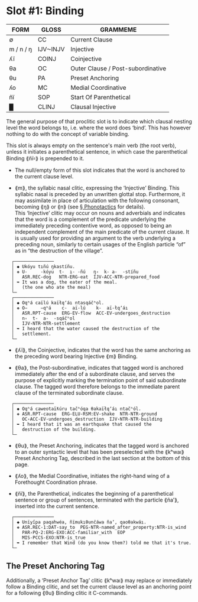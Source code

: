 # Slot #1: Binding

|                FORM                 |  GLOSS   |                GRAMMEME                 |
|-------------------------------------|----------|-----------------------------------------|
| ∅                                   | CC       | Current Clause                          |
| m / n / ŋ                           | IJV⁓INJV | Injective                               |
| ʎï                                  | COINJ    | Coinjective                             |
| θa                                  | OC       | Outer Clause / Post-subordinative       |
| θu                                  | PA       | Preset Anchoring                        |
| ʎo                                  | MC       | Medial Coordinative                     |
| ñï                                  | SOP      | Start Of Parenthetical                  |
| █                                   | CLINJ    | Clausal Injective                       |

The general purpose of that proclitic slot is to indicate which clausal nesting level the word belongs to, i.e. where the word does ‘bind’. This has however nothing to do with the concept of variable binding.  
  
This slot is always empty on the sentence's main verb (the root verb), unless it initiates a parenthetical sentence, in which case the parenthetical Binding ⟪ñï꞊⟫ is prepended to it.  
  
* The null/empty form of this slot indicates that the word is anchored to the current clause level.  
  
* ⟪m⟫, the syllabic nasal clitic, expressing the ‘Injective’ Binding. This syllabic nasal is preceded by an unwritten glottal stop. Furthermore, it may assimilate in place of articulation with the following consonant, becoming ⟪ŋ⟫ or ⟪n⟫ (see [§ Phonotactics](../phonotactics.md) for details).  
This ‘Injective’ clitic may occur on nouns and adverbials and indicates that the word is a complement of the predicate underlying the immediately preceding contentive word, as opposed to being an independent complement of the main predicate of the current clause. It is usually used for providing an argument to the verb underlying a preceding noun, similarly to certain usages of the English particle “of” as in “the destruction of the village”.    

```  
  ┌───────────────  
  │ ◆ Ukóyu tıñú ŋkastíñu.  
  │ ❖ U-     -kóyu  t-  ı- -ñú   ŋ꞊  k- a-  -stíñu
  │   ASR.REC-dog   NTR-ERG-eat  IJV꞊ACC-NTR-prepared_food  
  │ ➥ It was a dog, the eater of the meal.
  │   (the one who ate the meal)  
  └─  
  ┌───────────────  
  │ ◆ Oqʰá caïlú kaïłqʼáı ntasqáčʰol.  
  │ ❖ O−     −qʰá    c-  aï-lú    k-  aï-łqʼáı
  │   ASR.RPT-cause  ERG-EV-flow  ACC-EV-undergoes_destruction
  │   n꞊  t-  a-  -sqáčʰol
  │   IJV꞊NTR-NTR-settlement  
  │ ➥ I heard that the water caused the destruction of the
  │   settlement.  
  └─  
```  

* ⟪ʎï⟫, the Coinjective, indicates that the word has the same anchoring as the preceding word bearing Injective ⟪m⟫ Binding.

* ⟪θa⟫, the Post-subordinative, indicates that tagged word is anchored immediately after the end of a subordinate clause, and serves the purpose of explicitly marking the termination point of said subordinate clause. The tagged word therefore belongs to the immediate parent clause of the terminated subordinate clause.

```
  ┌───────────────  
  │ ◆ Oqʰá caweotaïƛúru tačʰóqa θakaïłqʼáı ntačʰól.  
  │ ❖ ASR.RPT-cause  ERG-ELU-RSM:EV-shake  NTR-NTR-ground
  │   OC꞊ACC-EV-undergoes_destruction  IJV꞊NTR-NTR-building 
  │ ➥ I heard that it was an earthquake that caused the
  │   destruction of the building.  
  └─  
```

* ⟪θu⟫, the Preset Anchoring, indicates that the tagged word is anchored to an outer syntactic level that has been preselected with the ⟪kʰwaı⟫ Preset Anchoring Tag, described in the last section at the bottom of this page.

* ⟪ʎo⟫, the Medial Coordinative, initiates the right-hand wing of a Forethought Coordination phrase.

* ⟪ñï⟫, the Parenthetical, indicates the beginning of a parenthetical sentence or group of sentences, terminated with the particle ⟪ñaʼ⟫, inserted into the current sentence.
  
```
  ┌───────────────  
  │ ◆ Unïyı̋pa paqahwéa, ñïmukıθunčáwa ñaʼ, qaoθakwáı.
  │ ❖ ASR.REC-1:DAT-say_to  PEG-NTR-named_after_property:NTR-is_wind
  │   PAR꞊PQ-2:ERG-EXO:ACC-familiar_with  EOP
  │   MIS-PCCS-EXO:NTR-is_true
  │ ➥ I remember that Wind (do you know them?) told me that it's true.
  └─  
```

## The Preset Anchoring Tag

Additionally, a ‘Preset Anchor Tag’ clitic ⟪kʰwaı⟫ may replace or immediately follow a Binding clitic, and set the current clause level as an anchoring point for a following ⟪θu⟫ Binding clitic it C-commands.


